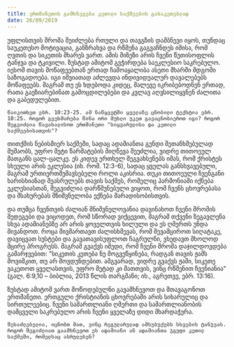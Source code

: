 ```yaml
---
title: ერთმანეთის გამხნევება კეთილი საქმეების გასაკეთებლად
date: 26/09/2019
---
```




უფლისთვის შრომა შეიძლება რთული და თავგზის დამბნევი იყოს, თუნდაც საუკეთესო მოტივაცია, განზრახვა და რწმენა გაგვაჩნდეს იმისა, რომ ღვთის და სიკეთის მხარეს ვართ. ამის მიზეზი არის ჩვენი წუთისოფლის ტანჯვა და ტკივილი. ზუსტად ამიტომ გვჭირდება საეკლესიო საკრებულო. იესომ თავის მოწაფეებთან ერთად ჩამოაყალიბა ასეთი მხარში მდგომი საზოგადოება. იგი იშვიათად აძლევდა ინდივიდუალურ დავალებებს მოწაფეებს. მაგრამ თუ ეს ხდებოდა კიდეც, მალევე იკრიბებოდნენ ერთად, რათა გაეზიარებინათ გამოცდილებები და კვლავ აღვსილიყვნენ ძალითა და გაბედულებით.

`წაიკითხეთ ებრ. 10:23-25. ამ ნაწყვეტში ყველაზე ცნობილი ტექსტია ებრ. 10:25. როგორ გვეხმარება წინა ორი მუხლი უკეთ გავაცნობიეროთ იგი? როგორ შეგვიძლია წავახალისოთ ერთმანეთი "სიყვარულისა და კეთილი საქმეებისათვის"?`

თითქმის ნებისმიერ საქმეში, სადაც ადამიანთა გუნდი შეთანხმებულად მუშაობს, უფრო მეტი წარმატების მიღწევა შეუძლია, ვიდრე თითოეულ მათგანს ცალ-ცალკე. ეს კიდევ ერთხელ შეგვახსენებს იმას, რომ ქრისტეს სხეული არის ეკლესია (იხ. რომ. 12:3-6), სადაც ყველას განსხვავებული, მაგრამ ურთიერთშემავსებელი როლი აკისრია. თუკი თითოეული ჩვენგანი ხარისხიანად შეასრულებს თავის საქმეს, რომელიც ჰარმონიაში იქნება ეკლესიასთან, შეგვიძლია დარწმუნებული ვიყოთ, რომ ჩვენს ცხოვრებასა და მსახურებას მნიშვნელობა ექნება მარადისობისთვის.

და თუმცა ჩვენთვის ძალიან მნიშვნელოვანია დავინახოთ ჩვენი შრომის შედეგები და ვიცოდეთ, რომ სწორად ვიქცევით, მაგრამ თქვენი ზეგავლენა სხვა ადამიანებზე არ არის ყოველთვის ხილული და ეს ღმერთს უნდა მივანდოთ. როცა მივმართავთ ძალისხმევას, რომ შევამციროთ სიღატაკე, დავიცვათ სუსტები და გავათავისუფლოთ ჩაგრულნი, ვხედავთ მხოლოდ მცირე პროგრესს. მაგრამ გვაქვს იმედი, რომ ჩვენი შრომა დაჯილდოვდება გამარჯვებით: "სიკეთის კეთება ნუ მოგვეწყინება, რადგან თავის ჟამს მოვიმკით, თუ არ მოვდუნდებით. ამგვარად, ვიდრე გვაქვს ჟამი, სიკეთე ვაკეთოთ ყველასთვის, უფრო მეტად კი მათთვის, ვინც რწმენით ჩვენიანია" (გალ. 6:9,10 – ბიბლია, 2013 წლის თარგმანი; იხ., აგრეთვე, ებრ. 13:16).

ზუსტად ამიტომ ვართ მოწოდებულნი გავამხნევოთ და შთავაგონოთ ერთმანეთი. ერთგული ქრისტიანის ცხოვრებაში არის სიხარულიც და სირთულეებიც. ჩვენი სამართლიანი ღმერთი და სამართლიანობის დამცველი საკრებულო არის ჩვენი ყველაზე დიდი მხარდაჭერა.

`შესაძლებელია, იცნობთ მათ, ვინც რეგულარულად ამსუბუქებს სხვების ტანჯვას. როგორ შეგიძლიათ გაამხნევოთ ეს ადამიანი ან ადამიანთა ჯგუფი კეთილ საქმეში, რომელსაც ასრულებენ?`